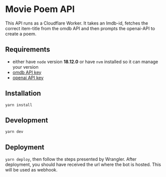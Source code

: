 # Movie Poem API
This API runs as a Cloudflare Worker. It takes an Imdb-id, fetches the correct item-title from the omdb API and then prompts the openai-API to create a poem.

## Requirements
* either have `node` version **18.12.0** or have `nvm` installed so it can manage your version
* [omdb API key](https://www.omdbapi.com/apikey.aspx)
* [openai API key](https://platform.openai.com/account/api-keys)

## Installation
`yarn install`

## Development
`yarn dev`

## Deployment
`yarn deploy`, then follow the steps presented by Wrangler. After deployment, you should have received the url where the bot is hosted. This will be used as webhook.
